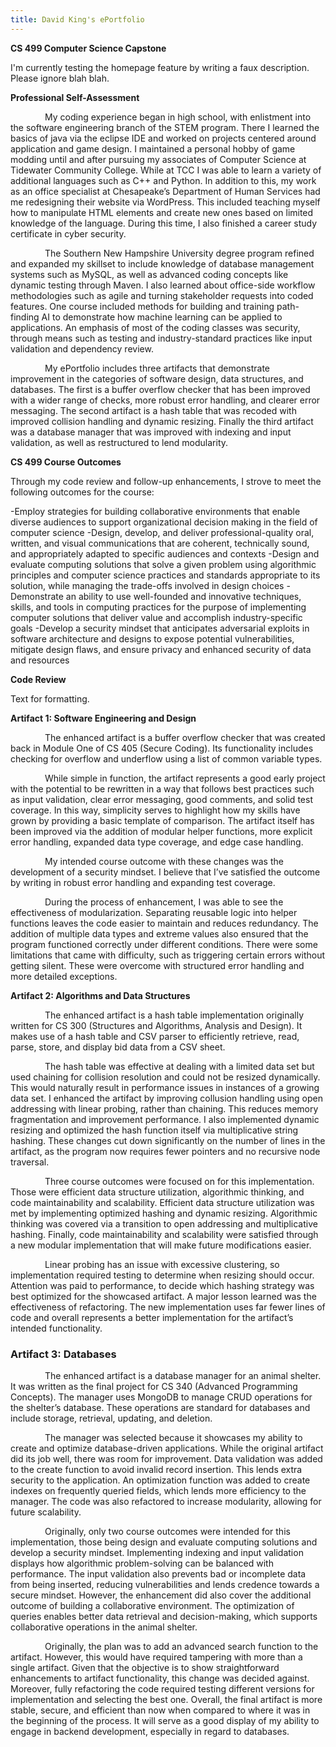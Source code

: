 ```yaml
---
title: David King's ePortfolio
---
```


**CS 499 Computer Science Capstone**

I'm currently testing the homepage feature by writing a faux description. Please ignore blah blah.

**Professional Self-Assessment**

<p style="text-indent: 55px;">
My coding experience began in high school, with enlistment into the software engineering branch of the STEM program. There I learned the basics of java via the eclipse IDE and worked on projects centered around application and game design. I maintained a personal hobby of game modding until and after pursuing my associates of Computer Science at Tidewater Community College. While at TCC I was able to learn a variety of additional languages such as C++ and Python. In addition to this, my work as an office specialist at Chesapeake’s Department of Human Services had me redesigning their website via WordPress. This included teaching myself how to manipulate HTML elements and create new ones based on limited knowledge of the language. During this time, I also finished a career study certificate in cyber security.

<p style="text-indent: 55px;">
The Southern New Hampshire University degree program refined and expanded my skillset to include knowledge of database management systems such as MySQL, as well as advanced coding concepts like dynamic testing through Maven. I also learned about office-side workflow methodologies such as agile and turning stakeholder requests into coded features. One course included methods for building and training path-finding AI to demonstrate how machine learning can be applied to applications. An emphasis of most of the coding classes was security, through means such as testing and industry-standard practices like input validation and dependency review.

<p style="text-indent: 55px;">
My ePortfolio includes three artifacts that demonstrate improvement in the categories of software design, data structures, and databases. The first is a buffer overflow checker that has been improved with a wider range of checks, more robust error handling, and clearer error messaging. The second artifact is a hash table that was recoded with improved collision handling and dynamic resizing. Finally the third artifact was a database manager that was improved with indexing and input validation, as well as restructured to lend modularity.

**CS 499 Course Outcomes**

Through my code review and follow-up enhancements, I strove to meet the following outcomes for the course:

-Employ strategies for building collaborative environments that enable diverse audiences to support organizational decision making in the field of computer science
-Design, develop, and deliver professional-quality oral, written, and visual communications that are coherent, technically sound, and appropriately adapted to specific audiences and contexts
-Design and evaluate computing solutions that solve a given problem using algorithmic principles and computer science practices and standards appropriate to its solution, while managing the trade-offs involved in design choices
-Demonstrate an ability to use well-founded and innovative techniques, skills, and tools in computing practices for the purpose of implementing computer solutions that deliver value and accomplish industry-specific goals
-Develop a security mindset that anticipates adversarial exploits in software architecture and designs to expose potential vulnerabilities, mitigate design flaws, and ensure privacy and enhanced security of data and resources

**Code Review**

Text for formatting.

**Artifact 1: Software Engineering and Design**

<p style="text-indent: 55px;">
The enhanced artifact is a buffer overflow checker that was created back in Module One of CS 405 (Secure Coding). Its functionality includes checking for overflow and underflow using a list of common variable types.

<p style="text-indent: 55px;">  
While simple in function, the artifact represents a good early project with the potential to be rewritten in a way that follows best practices such as input validation, clear error messaging, good comments, and solid test coverage. In this way, simplicity serves to highlight how my skills have grown by providing a basic template of comparison. The artifact itself has been improved via the addition of modular helper functions, more explicit error handling, expanded data type coverage, and edge case handling.
  
<p style="text-indent: 55px;">  
My intended course outcome with these changes was the development of a security mindset. I believe that I’ve satisfied the outcome by writing in robust error handling and expanding test coverage.
  
<p style="text-indent: 55px;">
During the process of enhancement, I was able to see the effectiveness of modularization. Separating reusable logic into helper functions leaves the code easier to maintain and reduces redundancy. The addition of multiple data types and extreme values also ensured that the program functioned correctly under different conditions. There were some limitations that came with difficulty, such as triggering certain errors without getting silent. These were overcome with structured error handling and more detailed exceptions.


**Artifact 2: Algorithms and Data Structures**

<p style="text-indent: 55px;">
The enhanced artifact is a hash table implementation originally written for CS 300 (Structures and Algorithms, Analysis and Design). It makes use of a hash table and CSV parser to efficiently retrieve, read, parse, store, and display bid data from a CSV sheet.

<p style="text-indent: 55px;">
The hash table was effective at dealing with a limited data set but used chaining for collision resolution and could not be resized dynamically. This would naturally result in performance issues in instances of a growing data set. I enhanced the artifact by improving collusion handling using open addressing with linear probing, rather than chaining. This reduces memory fragmentation and improvement performance. I also implemented dynamic resizing and optimized the hash function itself via multiplicative string hashing. These changes cut down significantly on the number of lines in the artifact, as the program now requires fewer pointers and no recursive node traversal.

<p style="text-indent: 55px;">
Three course outcomes were focused on for this implementation. Those were efficient data structure utilization, algorithmic thinking, and code maintainability and scalability. Efficient data structure utilization was met by implementing optimized hashing and dynamic resizing. Algorithmic thinking was covered via a transition to open addressing and multiplicative hashing. Finally, code maintainability and scalability were satisfied through a new modular implementation that will make future modifications easier.

<p style="text-indent: 55px;">
Linear probing has an issue with excessive clustering, so implementation required testing to determine when resizing should occur. Attention was paid to performance, to decide which hashing strategy was best optimized for the showcased artifact. A major lesson learned was the effectiveness of refactoring. The new implementation uses far fewer lines of code and overall represents a better implementation for the artifact’s intended functionality.

### **Artifact 3: Databases**

<p style="text-indent: 55px;">
The enhanced artifact is a database manager for an animal shelter. It was written as the final project for CS 340 (Advanced Programming Concepts). The manager uses MongoDB to manage CRUD operations for the shelter’s database. These operations are standard for databases and include storage, retrieval, updating, and deletion.

<p style="text-indent: 55px;">
The manager was selected because it showcases my ability to create and optimize database-driven applications. While the original artifact did its job well, there was room for improvement. Data validation was added to the create function to avoid invalid record insertion. This lends extra security to the application. An optimization function was added to create indexes on frequently queried fields, which lends more efficiency to the manager. The code was also refactored to increase modularity, allowing for future scalability.

<p style="text-indent: 55px;">
Originally, only two course outcomes were intended for this implementation, those being design and evaluate computing solutions and develop a security mindset. Implementing indexing and input validation displays how algorithmic problem-solving can be balanced with performance. The input validation also prevents bad or incomplete data from being inserted, reducing vulnerabilities and lends credence towards a secure mindset. However, the enhancement did also cover the additional outcome of building a collaborative environment. The optimization of queries enables better data retrieval and decision-making, which supports collaborative operations in the animal shelter.

<p style="text-indent: 55px;">
Originally, the plan was to add an advanced search function to the artifact. However, this would have required tampering with more than a single artifact. Given that the objective is to show straightforward enhancements to artifact functionality, this change was decided against. Moreover, fully refactoring the code required testing different versions for implementation and selecting the best one. Overall, the final artifact is more stable, secure, and efficient than now when compared to where it was in the beginning of the process. It will serve as a good display of my ability to engage in backend development, especially in regard to databases.
